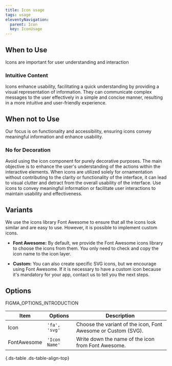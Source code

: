 ```yaml
---
title: Icon usage
tags: usage
eleventyNavigation:
  parent: Icon
  key: IconUsage
---
```


<section>

## When to Use
Icons are important for user understanding and interaction

### Intuitive Content
Icons enhance usability, facilitating a quick understanding by providing a visual representation of information. They can communicate complex messages to the user effectively in a simple and concise manner, resulting in a more intuitive and user-friendly experience.

</section>


<section>

## When not to Use
Our focus is on functionality and accessibility, ensuring icons convey meaningful information and enhance usability.

### No for Decoration
Avoid using the icon component for purely decorative purposes. The main objective is to enhance the user's understanding of the actions within the interactive elements. When icons are utilized solely for ornamentation without contributing to the clarity or functionality of the interface, it can lead to visual clutter and detract from the overall usability of the interface. Use icons to convey meaningful information or facilitate user interactions to maintain usability and effectiveness.

</section>


<section>

## Variants
We use the icons library Font Awesome to ensure that all the icons look similar and are easy to use. However, it is possible to implement custom icons.

  - **Font Awesome:**  By default, we provide the Font Awesome icons library to choose the icons from them. You only need to check and copy the icon name to the icon layer.

  - **Custom:** You can also create specific SVG icons, but we encourage using Font Awesome. If it is necessary to have a custom icon because it's mandatory for your app, contact us to tell you the next steps.

</section>


<section>

## Options
FIGMA_OPTIONS_INTRODUCTION

|Item|Options|Description|
|-|-|-|
|Icon|`'fa', 'svg'`|Choose the variant of the icon, Font Awesome or Custom (SVG). |
|FontAwesome|`'Icon Name'`|Write down the name of the icon from Font Awesome. |

{.ds-table .ds-table-align-top}

</section>